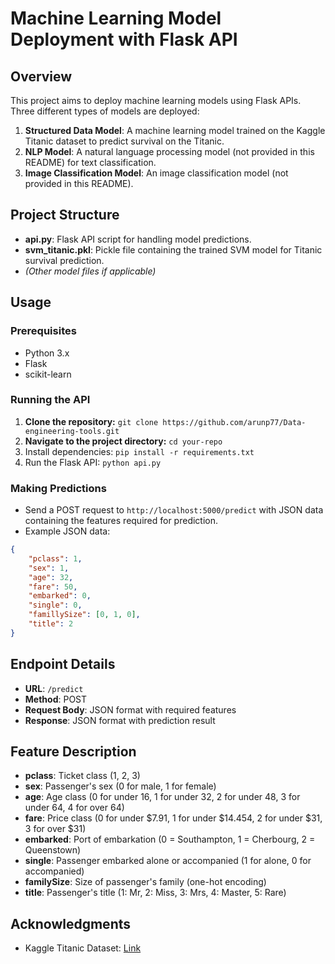 # Machine Learning Model Deployment with Flask API

## Overview
This project aims to deploy machine learning models using Flask APIs. Three different types of models are deployed:

1. **Structured Data Model**: A machine learning model trained on the Kaggle Titanic dataset to predict survival on the Titanic.
2. **NLP Model**: A natural language processing model (not provided in this README) for text classification.
3. **Image Classification Model**: An image classification model (not provided in this README).

## Project Structure
- **api.py**: Flask API script for handling model predictions.
- **svm_titanic.pkl**: Pickle file containing the trained SVM model for Titanic survival prediction.
- *(Other model files if applicable)*

## Usage
### Prerequisites
- Python 3.x
- Flask
- scikit-learn

### Running the API
1. **Clone the repository:** `git clone https://github.com/arunp77/Data-engineering-tools.git`
2. **Navigate to the project directory:** `cd your-repo`
3. Install dependencies: `pip install -r requirements.txt`
4. Run the Flask API: `python api.py`

### Making Predictions
- Send a POST request to `http://localhost:5000/predict` with JSON data containing the features required for prediction.
- Example JSON data:
```json
{
    "pclass": 1,
    "sex": 1,
    "age": 32,
    "fare": 50,
    "embarked": 0,
    "single": 0,
    "famillySize": [0, 1, 0],
    "title": 2
}
```

## Endpoint Details
- **URL**: `/predict`
- **Method**: POST
- **Request Body**: JSON format with required features
- **Response**: JSON format with prediction result

## Feature Description
- **pclass**: Ticket class (1, 2, 3)
- **sex**: Passenger's sex (0 for male, 1 for female)
- **age**: Age class (0 for under 16, 1 for under 32, 2 for under 48, 3 for under 64, 4 for over 64)
- **fare**: Price class (0 for under $7.91, 1 for under $14.454, 2 for under $31, 3 for over $31)
- **embarked**: Port of embarkation (0 = Southampton, 1 = Cherbourg, 2 = Queenstown)
- **single**: Passenger embarked alone or accompanied (1 for alone, 0 for accompanied)
- **familySize**: Size of passenger's family (one-hot encoding)
- **title**: Passenger's title (1: Mr, 2: Miss, 3: Mrs, 4: Master, 5: Rare)

## Acknowledgments
- Kaggle Titanic Dataset: [Link](https://www.kaggle.com/c/titanic)
